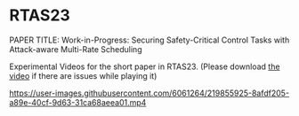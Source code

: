 # RTAS23
PAPER TITLE: Work-in-Progress: Securing Safety-Critical Control Tasks with Attack-aware Multi-Rate Scheduling

Experimental Videos for the short paper in RTAS23. (Please download [the video](https://github.com/Arka1803/RTAS23/blob/main/Experimental_cases.mp4) if there are issues while playing it)


https://user-images.githubusercontent.com/6061264/219855925-8afdf205-a89e-40cf-9d63-31ca68aeea01.mp4


